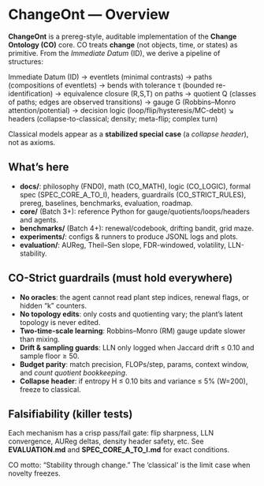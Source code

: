 # ChangeOnt — Overview

**ChangeOnt** is a prereg-style, auditable implementation of the **Change Ontology (CO)** core.
CO treats **change** (not objects, time, or states) as primitive. From the *Immediate Datum* (ID),
we derive a pipeline of structures:

Immediate Datum (ID)
→ eventlets (minimal contrasts)
→ paths (compositions of eventlets)
→ bends with tolerance τ (bounded re-identification)
→ equivalence closure (R,S,T) on paths
→ quotient Q (classes of paths; edges are observed transitions)
→ gauge G (Robbins–Monro attention/potential)
→ decision logic (loop/flip/hysteresis/MC-debt)
↘ headers (collapse-to-classical; density; meta-flip; complex turn)

Classical models appear as a **stabilized special case** (a *collapse header*), not as axioms.

## What’s here

- **docs/**: philosophy (FND0), math (CO_MATH), logic (CO_LOGIC), formal spec (SPEC_CORE_A_TO_I),
  headers, guardrails (CO_STRICT_RULES), prereg, baselines, benchmarks, evaluation, roadmap.
- **core/** (Batch 3+): reference Python for gauge/quotients/loops/headers and agents.
- **benchmarks/** (Batch 4+): renewal/codebook, drifting bandit, grid maze.
- **experiments/**: configs & runners to produce JSONL logs and plots.
- **evaluation/**: AUReg, Theil–Sen slope, FDR-windowed, volatility, LLN-stability.

## CO-Strict guardrails (must hold everywhere)

- **No oracles**: the agent cannot read plant step indices, renewal flags, or hidden “k” counters.
- **No topology edits**: only costs and quotienting vary; the plant’s latent topology is never edited.
- **Two-time-scale learning**: Robbins–Monro (RM) gauge update slower than mixing.
- **Drift & sampling guards**: LLN only logged when Jaccard drift ≤ 0.10 and sample floor ≥ 50.
- **Budget parity**: match precision, FLOPs/step, params, context window, and *count quotient bookkeeping*.
- **Collapse header**: if entropy H ≤ 0.10 bits and variance ≤ 5% (W=200), freeze to classical.

## Falsifiability (killer tests)

Each mechanism has a crisp pass/fail gate: flip sharpness, LLN convergence, AUReg deltas, density header safety, etc. See **EVALUATION.md** and **SPEC_CORE_A_TO_I.md** for exact conditions.

CO motto: “Stability through change.” The ‘classical’ is the limit case when novelty freezes.